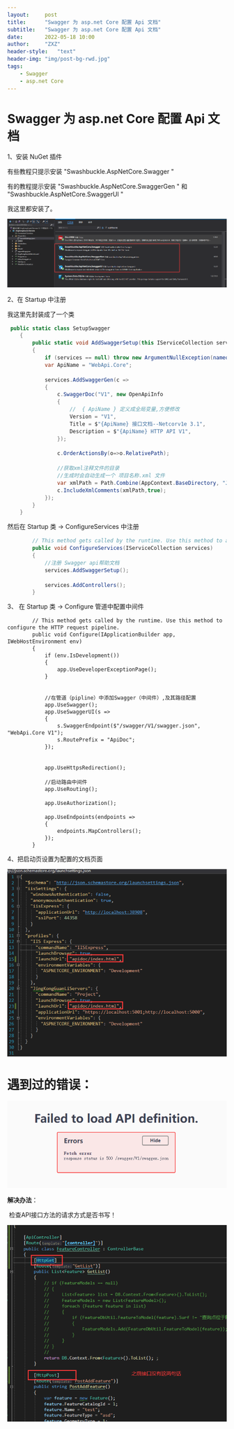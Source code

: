 ```yaml
---
layout:     post
title:      "Swagger 为 asp.net Core 配置 Api 文档"
subtitle:   "Swagger 为 asp.net Core 配置 Api 文档"
date:       2022-05-18 10:00
author:     "ZXZ"
header-style:   "text"
header-img: "img/post-bg-rwd.jpg"
tags:
    - Swagger
    - asp.net Core
---
```


# Swagger 为 asp.net Core 配置 Api 文档

1、安装 NuGet 插件

有些教程只提示安装 "Swashbuckle.AspNetCore.Swagger "

有的教程提示安装 "Swashbuckle.AspNetCore.SwaggerGen " 和 "Swashbuckle.AspNetCore.SwaggerUl "

我这里都安装了。

![img](/img/4-Swagger/I4KNFFL16IP$N_BNFNZUNWF-16500027176281-16500027189862.png)

2、在 Startup 中注册 

我这里先封装成了一个类

```C#
 public static class SetupSwagger
    {
        public static void AddSwaggerSetup(this IServiceCollection services)
        {
            if (services == null) throw new ArgumentNullException(nameof(services));
            var ApiName = "WebApi.Core";

            services.AddSwaggerGen(c =>
            {
                c.SwaggerDoc("V1", new OpenApiInfo
                {
                    //  { ApiName } 定义成全局变量,方便修改
                    Version = "V1",
                    Title = $"{ApiName} 接口文档--Netcorv1e 3.1",
                    Description = $"{ApiName} HTTP API V1",
                });

                c.OrderActionsBy(o=>o.RelativePath);

                //获取xml注释文件的目录
                //生成时会自动生成一个 项目名称.xml 文件
                var xmlPath = Path.Combine(AppContext.BaseDirectory, "JingKongGuanLiServers.xml");
                c.IncludeXmlComments(xmlPath,true);
            });
        }
    }
```

然后在 Startup 类 -> ConfigureServices 中注册

```c#
 		// This method gets called by the runtime. Use this method to add services to the container.
        public void ConfigureServices(IServiceCollection services)
        {
            //注册 Swagger api帮助文档
            services.AddSwaggerSetup();
            
            services.AddControllers();
        }
```

3、 在 Startup 类 -> Configure 管道中配置中间件

```
		// This method gets called by the runtime. Use this method to configure the HTTP request pipeline.
        public void Configure(IApplicationBuilder app, IWebHostEnvironment env)
        {
            if (env.IsDevelopment())
            {
                app.UseDeveloperExceptionPage();
            }
            
            
            //在管道（pipline）中添加Swagger（中间件）,及其路径配置
            app.UseSwagger();
            app.UseSwaggerUI(s =>
            {
                s.SwaggerEndpoint($"/swagger/V1/swagger.json", "WebApi.Core V1");
                s.RoutePrefix = "ApiDoc";
            });
            

            app.UseHttpsRedirection();

            //启动路由中间件
            app.UseRouting();

            app.UseAuthorization();

            app.UseEndpoints(endpoints =>
            {
                endpoints.MapControllers();
            });
        }
```

4、把启动页设置为配置的文档页面

![image-20220415141246067](/img/4-Swagger/image-20220415141246067-16500031677443.png)

# 遇到过的错误：

![image-20220415141457992](/img/4-Swagger/image-20220415141457992-16500032995945.png)

**解决办法**：

​	检查API接口方法的请求方式是否书写！

![image-20220415141543433](/img/4-Swagger/image-20220415141543433-16500033450186.png)

